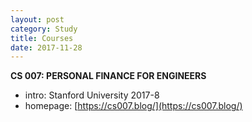 ```yaml
---
layout: post
category: Study
title: Courses
date: 2017-11-28
---
```


**CS 007: PERSONAL FINANCE FOR ENGINEERS**

- intro: Stanford University 2017-8
- homepage: [https://cs007.blog/](https://cs007.blog/)

